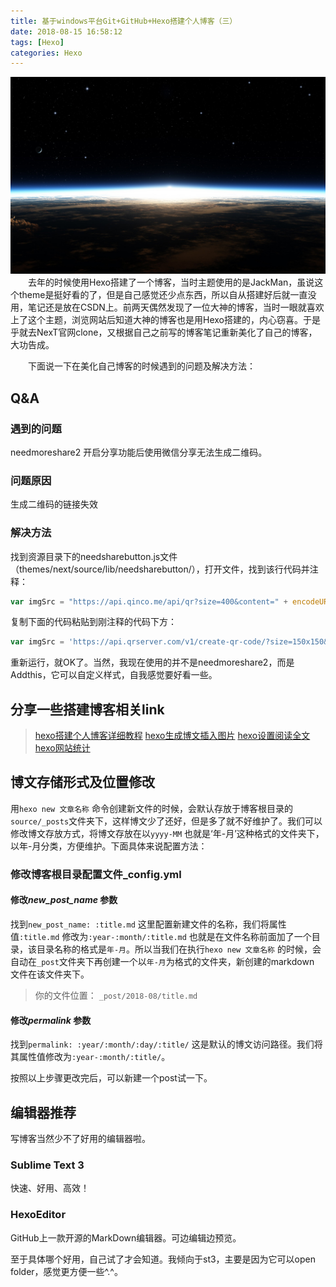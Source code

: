 ```yaml
---
title: 基于windows平台Git+GitHub+Hexo搭建个人博客（三）
date: 2018-08-15 16:58:12
tags: [Hexo]
categories: Hexo
---
```

![Hexo banner](blog-build-hexo-3/banner.jpg)
&emsp;&emsp;去年的时候使用Hexo搭建了一个博客，当时主题使用的是JackMan，虽说这个theme是挺好看的了，但是自己感觉还少点东西，所以自从搭建好后就一直没用，笔记还是放在CSDN上。前两天偶然发现了一位大神的博客，当时一眼就喜欢上了这个主题，浏览网站后知道大神的博客也是用Hexo搭建的，内心窃喜。于是乎就去NexT官网clone，又根据自己之前写的博客笔记重新美化了自己的博客，大功告成。  

&emsp;&emsp;下面说一下在美化自己博客的时候遇到的问题及解决方法：
<!-- more -->
## Q&A
### 遇到的问题
needmoreshare2 开启分享功能后使用微信分享无法生成二维码。
### 问题原因
生成二维码的链接失效
### 解决方法
找到资源目录下的needsharebutton.js文件（themes/next/source/lib/needsharebutton/），打开文件，找到该行代码并注释：
```js
var imgSrc = "https://api.qinco.me/api/qr?size=400&content=" + encodeURIComponent(myoptions.url);
```
复制下面的代码粘贴到刚注释的代码下方：
```js
var imgSrc = 'https://api.qrserver.com/v1/create-qr-code/?size=150x150&data='+encodeURIComponent(myoptions.url);
```
重新运行，就OK了。当然，我现在使用的并不是needmoreshare2，而是Addthis，它可以自定义样式，自我感觉要好看一些。
## 分享一些搭建博客相关link
> [hexo搭建个人博客详细教程](https://www.jianshu.com/p/1f8107a8778c) 
> [hexo生成博文插入图片](https://blog.csdn.net/sugar_rainbow/article/details/57415705)
> [hexo设置阅读全文](https://www.jianshu.com/p/78c218f9d1e7)
> [hexo网站统计](https://blog.csdn.net/qw8880000/article/details/80235391)
## 博文存储形式及位置修改
用`hexo new 文章名称` 命令创建新文件的时候，会默认存放于博客根目录的`source/_posts`文件夹下，这样博文少了还好，但是多了就不好维护了。我们可以修改博文存放方式，将博文存放在以`yyyy-MM` 也就是‘年-月’这种格式的文件夹下，以年-月分类，方便维护。下面具体来说配置方法：
### 修改博客根目录配置文件_config.yml
#### 修改*new_post_name* 参数
找到`new_post_name: :title.md` 这里配置新建文件的名称，我们将属性值`:title.md` 修改为`:year-:month/:title.md` 也就是在文件名称前面加了一个目录，该目录名称的格式是`年-月`。所以当我们在执行`hexo new 文章名称` 的时候，会自动在`_post`文件夹下再创建一个以`年-月`为格式的文件夹，新创建的markdown 文件在该文件夹下。
> 你的文件位置： `_post/2018-08/title.md`   

#### 修改*permalink* 参数
找到`permalink: :year/:month/:day/:title/` 这是默认的博文访问路径。我们将其属性值修改为`:year-:month/:title/`。

按照以上步骤更改完后，可以新建一个post试一下。
## 编辑器推荐
写博客当然少不了好用的编辑器啦。
### Sublime Text 3
快速、好用、高效！
### HexoEditor
GitHub上一款开源的MarkDown编辑器。可边编辑边预览。

至于具体哪个好用，自己试了才会知道。我倾向于st3，主要是因为它可以open folder，感觉更方便一些^.^。
